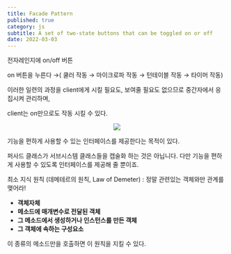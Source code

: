 ```yaml
---
title: Facade Pattern
published: true
category: js
subtitle: A set of two-state buttons that can be toggled on or off
date: 2022-03-03
---
```


전자레인지에 on/off 버튼

on 버튼을 누른다 →( 쿨러 작동 → 마이크로파 작동 → 턴테이블 작동 → 타이머 작동)

이러한 일련의 과정을 client에게 시킬 필요도, 보여줄 필요도 없으므로 중간자에서 응집시켜 관리하며,

client는 on만으로도 작동 시킬 수 있다.

<div align="center">
<img src="/images/posts/facade-pattern/1.png" />
</div>

기능을 편하게 사용할 수 있는 인터페이스를 제공한다는 목적이 있다.

퍼사드 클래스가 서브시스템 클래스들을 캡술화 하는 것은 아닙니다. 다만 기능을 편하게 사용할 수 있도록 인터페이스를 제공해 줄 뿐이죠.

최소 지식 원칙 (데메테르의 원칙, Law of Demeter) : 정말 관련있는 객체와만 관계를 맺어라!

- **객체자체**
- **메소드에 매개변수로 전달된 객체**
- **그 메소드에서 생성하거나 인스턴스를 만든 객체**
- **그 객체에 속하는 구성요소**

이 종류의 메소드만을 호출하면 이 원칙을 지킬 수 있다.